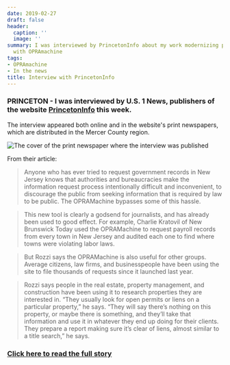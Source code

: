 ```yaml
---
date: 2019-02-27
draft: false
header:
  caption: ''
  image: ''
summary: I was interviewed by PrincetonInfo about my work modernizing public records
  with OPRAmachine
tags:
- OPRAmachine
- In the news
title: Interview with PrincetonInfo
---
```

### PRINCETON - I was interviewed by U.S. 1 News, publishers of the website [PrincetonInfo](http://princetoninfo.com) this week.

The interview appeared both online and in the website's print newspapers, which are distributed in the Mercer County region.

![The cover of the print newspaper where the interview was published](/img/coverUS1.png)

From their article:

> Anyone who has ever tried to request government records in New Jersey knows that authorities and bureaucracies make the information request process intentionally difficult and inconvenient, to discourage the public from seeking information that is required by law to be public. The OPRAMachine bypasses some of this hassle.

> This new tool is clearly a godsend for journalists, and has already been used to good effect. For example, Charlie Kratovil of New Brunswick Today used the OPRAMachine to request payroll records from every town in New Jersey and audited each one to find where towns were violating labor laws.

> But Rozzi says the OPRAMachine is also useful for other groups. Average citizens, law firms, and businesspeople have been using the site to file thousands of requests since it launched last year.

> Rozzi says people in the real estate, property management, and construction have been using it to research properties they are interested in. “They usually look for open permits or liens on a particular property,” he says. “They will say there’s nothing on this property, or maybe there is something, and they’ll take that information and use it in whatever they end up doing for their clients. They prepare a report making sure it’s clear of liens, almost similar to a title search,” he says.

### [Click here to read the full story](https://princetoninfo.com/opramachine-makes-requesting-records-easy-for-everyone/)
